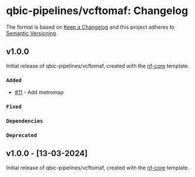 # qbic-pipelines/vcftomaf: Changelog

The format is based on [Keep a Changelog](https://keepachangelog.com/en/1.0.0/)
and this project adheres to [Semantic Versioning](https://semver.org/spec/v2.0.0.html).

## v1.0.0

Initial release of qbic-pipelines/vcftomaf, created with the [nf-core](https://nf-co.re/) template.

### `Added`

- [#11](https://github.com/qbic-pipelines/vcftomaf/pull/11) - Add metromap

### `Fixed`

### `Dependencies`

### `Deprecated`

## v1.0.0 - [13-03-2024]

Initial release of qbic-pipelines/vcftomaf, created with the [nf-core](https://nf-co.re/) template.
